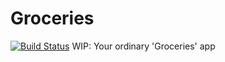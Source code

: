 # Groceries
[![Build Status](https://travis-ci.org/grandboum/Groceries.svg?branch=develop)](https://travis-ci.org/grandboum/Groceries)
WIP: Your ordinary 'Groceries' app
